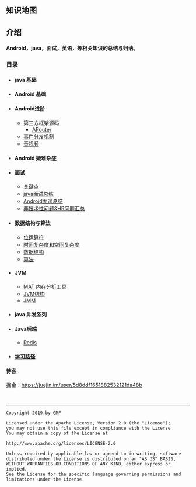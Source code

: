 ## 知识地图

## 介绍

#### Android，java，面试，英语，等相关知识的总结与归纳。

### 目录

* #### java 基础

* #### Android 基础

* #### Android进阶

    * 第三方框架源码
      * [ARouter](./Android/framework/ARouter.md)
    * [事件分发机制](./Android/view/event.md)
    * [音视频](./Android/media/ffmpeg.md)

* #### Android 疑难杂症

* #### 面试
  
    * [关键点](./interview/important.md)
	* [java面试总结](./interview/java/java面试题.md)
    * [Android面试总结](./interview/android/android面试题.md)
	* [非技术性问题&HR问题汇总](./interview/hr/hr.md)
  
* #### 数据结构与算法

    * [位运算符](./DSAA/1.md)
	* [时间复杂度和空间复杂度]()
    * [数据结构](./DSAA/dataStrutrue.md)
	* [算法](./DSAA/algorithm.md)
	
* #### JVM

    * [MAT 内存分析工具](http://www.lightskystreet.com/2015/09/01/mat_usage/)
    * [JVM结构](./jvm/structure.md)
    * [JMM](./jvm/jmm.md)

* #### java 并发系列 

* #### Java后端

    * [Redis](./backend/redis.md)

* #### [学习路径](./learnPath.md)

  
  
#### 博客

掘金：https://juejin.im/user/5d8ddf1651882532121da48b

  ​    

-----

```
Copyright 2019,by GMF

Licensed under the Apache License, Version 2.0 (the "License");
you may not use this file except in compliance with the License.
You may obtain a copy of the License at

http://www.apache.org/licenses/LICENSE-2.0

Unless required by applicable law or agreed to in writing, software
distributed under the License is distributed on an "AS IS" BASIS,
WITHOUT WARRANTIES OR CONDITIONS OF ANY KIND, either express or implied.
See the License for the specific language governing permissions and
limitations under the License.
```



